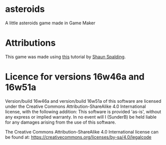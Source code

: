 # asteroids
A little asteroids game made in Game Maker
# Attributions
This game was made using [this](https://www.youtube.com/watch?v=7XDcSXVUGsE) tutorial by [Shaun Spalding](https://www.youtube.com/user/999Greyfox).
# Licence for versions 16w46a and 16w51a
Version/build 16w46a and version/build 16w51a of this software are licensed under the Creative Commons Attribution-ShareAlike 4.0 International license, with the following addition:
This software is provided 'as-is', without any express or implied warranty. In no event will I (SunderB) be held liable for any damages arising from the use of this software.

The Creative Commons Attribution-ShareAlike 4.0 International license can be found at: https://creativecommons.org/licenses/by-sa/4.0/legalcode

